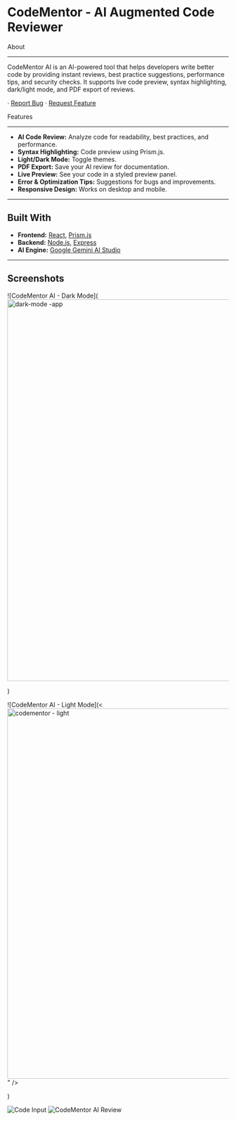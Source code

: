 # CodeMentor -  AI Augmented Code Reviewer

About

---
 
CodeMentor AI is an AI-powered tool that helps developers write better code by providing instant reviews, best practice suggestions, performance tips, and security checks. It supports live code preview, syntax highlighting, dark/light mode, and PDF export of reviews.

 · [Report Bug](https://github.com/Akankshasoni30/AI-Augmented-Code-Reviewer/issues) · [Request Feature](https://github.com/Akankshasoni30/AI-Augmented-Code-Reviewer/issues)

 Features
 
 ---
 
- **AI Code Review:** Analyze code for readability, best practices, and performance.
- **Syntax Highlighting:** Code preview using Prism.js.
- **Light/Dark Mode:** Toggle themes.
- **PDF Export:** Save your AI review for documentation.
- **Live Preview:** See your code in a styled preview panel.
- **Error & Optimization Tips:** Suggestions for bugs and improvements.
- **Responsive Design:** Works on desktop and mobile.

---

## Built With
- **Frontend:** [React](https://react.dev/learn), [Prism.js](https://prismjs.com/)  
- **Backend:** [Node.js](https://nodejs.org/en/download), [Express](https://expressjs.com/)  
- **AI Engine:** [Google Gemini AI Studio ](https://aistudio.google.com/)

---

## Screenshots

![CodeMentor AI - Dark Mode](<img width="1607" height="868" alt="dark-mode -app" src="https://github.com/user-attachments/assets/abe15d9a-da54-4b64-8332-973a5c7f172d" />

)

![CodeMentor AI - Light Mode](<<img width="1073" height="842" alt="codementor - light" src="https://github.com/user-attachments/assets/acbea50a-b8d8-4813-85a5-eb0093afed1d" />
" />

)

![Code Input](<img width="1055" height="857" alt="code-input screen" src="https://github.com/user-attachments/assets/7f86fbe9-8c5c-4105-aa7f-cd1b9e03b2b0" />
)
![CodeMentor AI Review](<img width="1067" height="813" alt="code review and input together zoom" src="https://github.com/user-attachments/assets/8d766e9e-5ff0-4727-923d-5b48c843a06b" />
)


